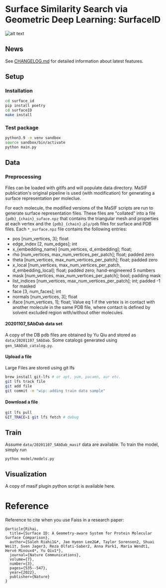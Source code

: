 # Surface Similarity Search via Geometric Deep Learning: SurfaceID

![alt text](https://github.com/Sanofi-GitHub/LMR-SurfaceID/blob/main/data/toc.png?raw=true)


## News

See [CHANGELOG.md](CHANGELOG.md) for detailed information about latest features.

## Setup
### Installation 
```bash
cd surface_id
pip install poetry 
cd surfaceID
make install
```

### Test package

```bash
python3.9 -m venv sandbox
source sandbox/bin/activate
python main.py
```

## Data
### Preprocessing 
Files can be loaded with gitlfs and will populate data directory.
MaSIF publication's original pipeline is used (with modification) 
for generating a surface representation per moleclue.

For each molecule, the modified versions of the MaSIF scripts are run to generate surface representation files. These files are "collated" into a file `{pdb}_{chain}_suface.npz` that contains the triangular mesh and properties at each vertex and the `{pdb}_{chain}.ply/pdb` files for surface and PDB files. Each `*_surface.npz` file contains the following entries: 

- pos [num_vertices, 3]; float
- edge_index [2, num_edges]; int
- x_{embedding_name} [num_vertices, d_embedding]; float;
- rho [num_vertices, max_num_vertices_per_patch]; float; padded zero
- theta [num_vertices, max_num_vertices_per_patch]; float; padded zero
- x_local [num_vertices, max_num_vertices_per_patch, d_embedding_local]; float; padded zero; hand-engineered 5 numbers
- mask [num_vertices, max_num_vertices_per_patch]; bool; padding mask
- list_indices [num_vertices, max_num_vertices_per_patch]; int; padded -1 for masked
- face [3, num_faces]; int
- normals [num_vertices, 3]; float
- iface [num_vertices, 1]; float; Value eq 1 if the vertex is in contact with another molecule in the same PDB file, where contact is defined by solvent excluded region with/without other molecules.

#### 20201107_SAbDab data set
A copy of the DB pdb files are obtained by Yu Qiu and stored as `data/20201107_SAbDab`. Some catalogs generated using `gen_SAbDab_catalog.py`.

#### Upload a file

Large Files are stored using git lfs

```bash
brew install git-lfs # or apt, yum, pacamn, aur etc.
git lfs track file
git add file
git commit -m "wip: adding train data sample"
```

#### Download a file
```bash
git lfs pull
GIT_TRACE=1 git lfs fetch # debug
```

## Train
Assume `data/20201107_SAbDab_masif` data are available. To train the model, simply run 
```
python model/models.py
```

## Visualization

A copy of masif plugin python script is available here.

# Reference

Reference to cite when you use Faiss in a research paper:

```
@article{Rihai,
  title={Surface ID: A Geometry-aware System for Protein Molecular Surface Comparison},
  author={Saleh Riahi1&*, Jae Hyeon Lee2&#, Taylor Sorenson2, Shuai Wei1†, Sven Jager3, Reza Olfati-Saber2, Anna Park1, Maria Wendt1, Hervé Minoux4*, Yu Qiu1*},
  journal={Nature Communications},
  volume={7},
  number={3},
  pages={535--547},
  year={2022},
  publisher={Nature}
}
```